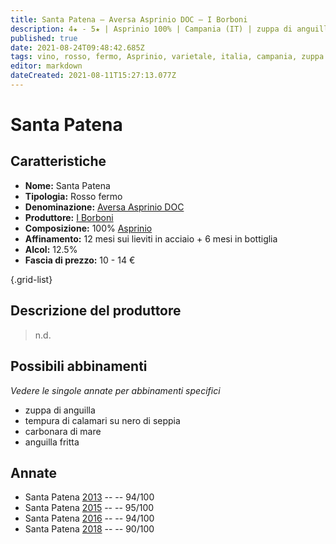 ```yaml
---
title: Santa Patena – Aversa Asprinio DOC – I Borboni
description: 4★ - 5★ | Asprinio 100% | Campania (IT) | zuppa di anguilla – Tempura di calamari su nero di seppia – Carbonara di mare – Anguilla fritta 
published: true
date: 2021-08-24T09:48:42.685Z
tags: vino, rosso, fermo, Asprinio, varietale, italia, campania, zuppa di anguilla, tempura di calamari su nero di seppia, carbonara di mare, anguilla fritta, 10 - 14 €, 5 stelle
editor: markdown
dateCreated: 2021-08-11T15:27:13.077Z
---
```


# Santa Patena

## Caratteristiche
- **Nome:** Santa Patena
- **Tipologia:** Rosso fermo 
- **Denominazione:** [Aversa Asprinio DOC](/denominazioni/Italia/Campania/DOC/Aversa-Asprinio)
- **Produttore:** [I Borboni](/produttori/Italia/Campania/I-Borboni) 
- **Composizione:** 100% [Asprinio](/vitigni/Italia/bacca-bianca/asprinio)
- **Affinamento:** 12 mesi sui lieviti in acciaio + 6 mesi in bottiglia
- **Alcol:** 12.5%
- **Fascia di prezzo:** 10 - 14 €

{.grid-list}

## Descrizione del produttore

> n.d.

## Possibili abbinamenti
*Vedere le singole annate per abbinamenti specifici*

- zuppa di anguilla
- tempura di calamari su nero di seppia
- carbonara di mare
- anguilla fritta

## Annate
- Santa Patena [2013](/vini/Italia/Campania/I-Borboni/Santa-Patena/2013) -- <span class="star-5"></span> -- 94/100
- Santa Patena [2015](/vini/Italia/Campania/I-Borboni/Santa-Patena/2015) -- <span class="star-5"></span> -- 95/100
- Santa Patena [2016](/vini/Italia/Campania/I-Borboni/Santa-Patena/2016) -- <span class="star-5"></span> -- 94/100 
- Santa Patena [2018](/vini/Italia/Campania/I-Borboni/Santa-Patena/2018) -- <span class="star-4"></span> -- 90/100